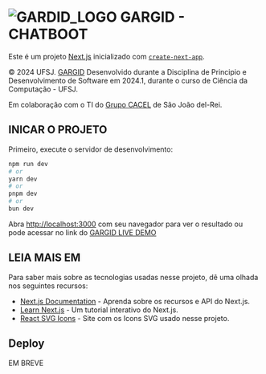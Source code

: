 # <img src="https://github.com/sidjr2/GARGID/blob/master/src/app/favicon.ico" alt="GARDID_LOGO"> GARGID  - CHATBOOT



Este é um projeto [Next.js](https://nextjs.org/) inicializado com [`create-next-app`](https://github.com/vercel/next.js/tree/canary/packages/create-next-app).

© 2024 UFSJ. [GARGID]() Desenvolvido durante a Disciplina de Principio e Desenvolvimento de Software em 2024.1, durante o curso de Ciência da Computação - UFSJ.

Em colaboração com o TI do [Grupo CACEL](https://grupocacel.com.br/) de São João del-Rei.

## INICAR O PROJETO

Primeiro, execute o servidor de desenvolvimento:

```bash
npm run dev
# or
yarn dev
# or
pnpm dev
# or
bun dev
```

Abra [http://localhost:3000](http://localhost:3000) com seu navegador para ver o resultado ou pode acessar no link do [GARGID LIVE DEMO]()


## LEIA MAIS EM

Para saber mais sobre as tecnologias usadas nesse projeto, dê uma olhada nos seguintes recursos:

- [Next.js Documentation](https://nextjs.org/docs) - Aprenda sobre os recursos e API do Next.js.
- [Learn Next.js](https://nextjs.org/learn) - Um tutorial interativo do Next.js.
- [React SVG Icons](https://reactsvgicons.com/) - Site com os Icons SVG usado nesse projeto.


## Deploy

EM BREVE
